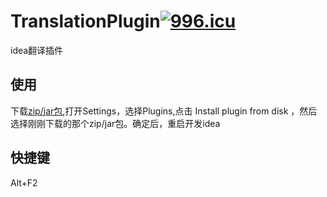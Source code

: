 # TranslationPlugin[![996.icu](https://img.shields.io/badge/link-996.icu-red.svg)](https://996.icu)
idea翻译插件

## 使用

下载[zip/jar包](https://plugins.jetbrains.com/files/12164/61215/TeanslationPlugin.zip?updateId=61215&pluginId=12164&family=intellijjar),打开Settings，选择Plugins,点击 Install plugin from disk ，然后选择刚刚下载的那个zip/jar包。确定后，重启开发idea

## 快捷键
Alt+F2